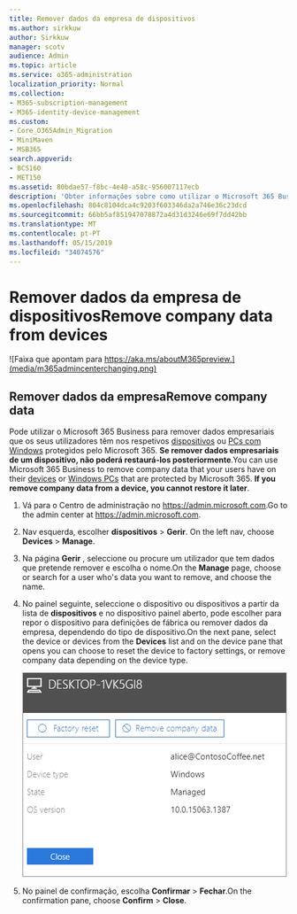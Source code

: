 ```yaml
---
title: Remover dados da empresa de dispositivos
ms.author: sirkkuw
author: Sirkkuw
manager: scotv
audience: Admin
ms.topic: article
ms.service: o365-administration
localization_priority: Normal
ms.collection:
- M365-subscription-management
- M365-identity-device-management
ms.custom:
- Core_O365Admin_Migration
- MiniMaven
- MSB365
search.appverid:
- BCS160
- MET150
ms.assetid: 80bdae57-f8bc-4e40-a58c-956007117ecb
description: 'Obter informações sobre como utilizar o Microsoft 365 Business para remover dados da empresa a partir de dispositivos de utilizadores ou computadores com o Windows. '
ms.openlocfilehash: 804c8104dca4c9203f603346da2a746e36c23dcd
ms.sourcegitcommit: 66bb5af851947078872a4d31d3246e69f7dd42bb
ms.translationtype: MT
ms.contentlocale: pt-PT
ms.lasthandoff: 05/15/2019
ms.locfileid: "34074576"
---
```

# <a name="remove-company-data-from-devices"></a><span data-ttu-id="5bbfd-103">Remover dados da empresa de dispositivos</span><span class="sxs-lookup"><span data-stu-id="5bbfd-103">Remove company data from devices</span></span>

![Faixa que apontam para https://aka.ms/aboutM365preview.](media/m365admincenterchanging.png)

## <a name="remove-company-data"></a><span data-ttu-id="5bbfd-105">Remover dados da empresa</span><span class="sxs-lookup"><span data-stu-id="5bbfd-105">Remove company data</span></span>

<span data-ttu-id="5bbfd-p101">Pode utilizar o Microsoft 365 Business para remover dados empresariais que os seus utilizadores têm nos respetivos [dispositivos](app-protection-settings-for-android-and-ios.md) ou [PCs com Windows](protection-settings-for-windows-10-devices.md) protegidos pelo Microsoft 365. **Se remover dados empresariais de um dispositivo, não poderá restaurá-los posteriormente**.</span><span class="sxs-lookup"><span data-stu-id="5bbfd-p101">You can use Microsoft 365 Business to remove company data that your users have on their [devices](app-protection-settings-for-android-and-ios.md) or [Windows PCs](protection-settings-for-windows-10-devices.md) that are protected by Microsoft 365. **If you remove company data from a device, you cannot restore it later**.</span></span> 
  
1. <span data-ttu-id="5bbfd-108">Vá para o Centro de administração no <a href="https://go.microsoft.com/fwlink/p/?linkid=837890" target="_blank">https://admin.microsoft.com</a>.</span><span class="sxs-lookup"><span data-stu-id="5bbfd-108">Go to the admin center at <a href="https://go.microsoft.com/fwlink/p/?linkid=837890" target="_blank">https://admin.microsoft.com</a>.</span></span>
    
2. <span data-ttu-id="5bbfd-109">Nav esquerda, escolher **dispositivos** \> **Gerir**.  </span><span class="sxs-lookup"><span data-stu-id="5bbfd-109">On the left nav, choose **Devices**  \> **Manage**.</span></span>
  
3. <span data-ttu-id="5bbfd-110">Na página **Gerir** , seleccione ou procure um utilizador que tem dados que pretende remover e escolha o nome.</span><span class="sxs-lookup"><span data-stu-id="5bbfd-110">On the **Manage** page, choose or search for a user who's data you want to remove, and choose the name.</span></span> 
    
4. <span data-ttu-id="5bbfd-111">No painel seguinte, seleccione o dispositivo ou dispositivos a partir da lista de **dispositivos** e no dispositivo painel aberto, pode escolher para repor o dispositivo para definições de fábrica ou remover dados da empresa, dependendo do tipo de dispositivo.</span><span class="sxs-lookup"><span data-stu-id="5bbfd-111">On the next pane, select the device or devices from the **Devices** list and on the device pane that opens you can choose to reset the device to factory settings, or remove company data depending on the device type.</span></span> 
    
    ![On the remove comapany data pane, select the device from which you want to remove the data.](media/resetorremove.png)
  
5. <span data-ttu-id="5bbfd-113">No painel de confirmação, escolha **Confirmar** \> **Fechar**.</span><span class="sxs-lookup"><span data-stu-id="5bbfd-113">On the confirmation pane, choose **Confirm** \> **Close**.</span></span>
    


